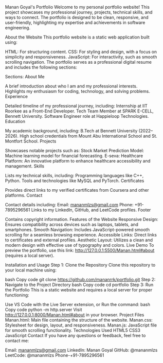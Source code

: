 Manan Goyal's Portfolio
Welcome to my personal portfolio website! This project showcases my professional journey, projects, technical skills, and ways to connect. The portfolio is designed to be clean, responsive, and user-friendly, highlighting my expertise and achievements in software engineering.

About the Website
This portfolio website is a static web application built using:

HTML: For structuring content.
CSS: For styling and design, with a focus on simplicity and responsiveness.
JavaScript: For interactivity, such as smooth scrolling navigation.
The portfolio serves as a professional digital resume and includes the following sections:

Sections:
About Me

A brief introduction about who I am and my professional interests.
Highlights my enthusiasm for coding, technology, and solving problems.
Experience

Detailed timeline of my professional journey, including:
Internship at IIT Roorkee as a Front-End Developer.
Tech Team Member at SPARK E-CELL, Bennett University.
Software Engineer role at Happieloop Technologies.
Education

My academic background, including:
B.Tech at Bennett University (2022–2026).
High school credentials from Mount Abu International School and St. Montfort School.
Projects

Showcases notable projects such as:
Stock Market Prediction Model: Machine learning model for financial forecasting.
E-seva: Healthcare Platform: An innovative platform to enhance healthcare accessibility and management.
Skills

Lists my technical skills, including:
Programming languages like C++, Python.
Tools and technologies like MySQL and PyTorch.
Certificates

Provides direct links to my verified certificates from Coursera and other platforms.
Contact

Contact details including:
Email: mananmlzs@gmail.com
Phone: +91-7895296561
Links to my LinkedIn, GitHub, and LeetCode profiles.
Footer

Contains copyright information.
Features of the Website
Responsive Design: Ensures compatibility across devices such as laptops, tablets, and smartphones.
Smooth Navigation: Includes JavaScript-powered smooth scrolling for a seamless browsing experience.
Accessible Links: Direct links to certificates and external profiles.
Aesthetic Layout: Utilizes a clean and modern design with effective use of typography and colors.
Live Demo
To preview the portfolio, use this link: http://127.0.0.1:5500/Manan.html#about (requires a local server).

Installation and Usage
Step 1: Clone the Repository
Clone this repository to your local machine using:

bash
Copy code
git clone https://github.com/mananrrk/portfolio.git
Step 2: Navigate to the Project Directory
bash
Copy code
cd portfolio
Step 3: Run the Portfolio
This is a static website and requires a local server for proper functioning:

Use VS Code with the Live Server extension, or
Run the command:
bash
Copy code
python -m http.server
Visit http://127.0.0.1:8000/Manan.html#about in your browser.
Project Files
Manan.html: Main file containing the structure of the website.
Manan.css: Stylesheet for design, layout, and responsiveness.
Manan.js: JavaScript file for smooth scrolling functionality.
Technologies Used
HTML5
CSS3
JavaScript
Contact
If you have any questions or feedback, feel free to contact me:

Email: mananmlzs@gmail.com
LinkedIn: Manan Goyal
GitHub: @mananmlzs
LeetCode: @mananmlzs
Phone-+91-7895296561

